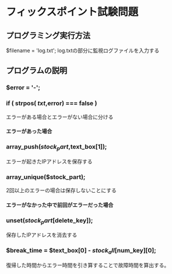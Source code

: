#  フィックスポイント試験問題

##  プログラミング実行方法
$filename = 'log.txt';
log.txtの部分に監視ログファイルを入力する

## プログラムの説明

### $error = '-';
 ### if ( strpos( $txt,$error) === false )
 エラーがある場合とエラーがない場合に分ける
 
 
 
 #### エラーがあった場合
 ### array_push($stock_part,$text_box[1]);
 エラーが起きたIPアドレスを保存する
 ### array_unique($stock_part);
 2回以上のエラーの場合は保存しないことにする
 
 
 
 
 #### エラーがなかった中で前回がエラーだった場合
 ### unset($stock_part[$delete_key]);
 保存したIPアドレスを消去する
 ### $break_time = $text_box[0] - $stock_all[$num_key][0];
 復帰した時間からエラー時間を引き算することで故障時間を算出する。



